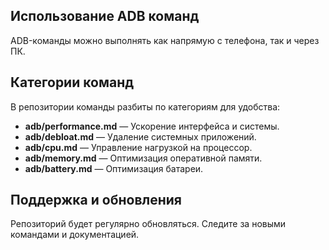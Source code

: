 ## Использование ADB команд  
ADB-команды можно выполнять как напрямую с телефона, так и через ПК.

## Категории команд  
В репозитории команды разбиты по категориям для удобства:
- **adb/performance.md** — Ускорение интерфейса и системы.
- **adb/debloat.md** — Удаление системных приложений.
- **adb/cpu.md** — Управление нагрузкой на процессор.
- **adb/memory.md** — Оптимизация оперативной памяти.
- **adb/battery.md** — Оптимизация батареи.

## Поддержка и обновления  
Репозиторий будет регулярно обновляться. Следите за новыми командами и документацией.
